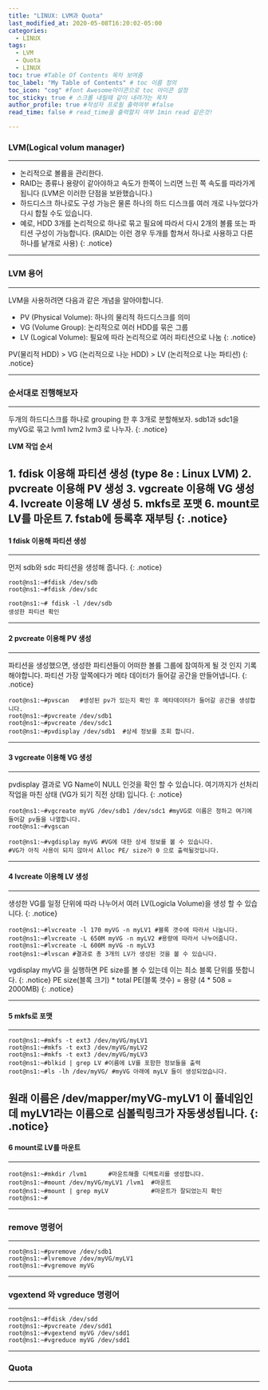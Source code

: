 ```yaml
---
title: "LINUX: LVM과 Quota"
last_modified_at: 2020-05-08T16:20:02-05:00
categories:
  - LINUX
tags:
  - LVM
  - Quota
  - LINUX
toc: true #Table Of Contents 목차 보여줌
toc_label: "My Table of Contents" # toc 이름 정의
toc_icon: "cog" #font Awesome아이콘으로 toc 아이콘 설정
toc_sticky: true # 스크롤 내릴때 같이 내려가는 목차
author_profile: true #작성자 프로필 출력여부 #false
read_time: false # read_time을 출력할지 여부 1min read 같은것!

---
```

### LVM(Logical volum manager)
---
* 논리적으로 볼륨을 관리한다.
* RAID는 종류나 용량이 같아야하고 속도가 한쪽이 느리면 느린 쪽 속도를 따라가게 됩니다 (LVM은 이러한 단점을 보완했습니다.)
* 하드디스크 하나로도 구성 가능은 물론 하나의 하드 디스크를 여러 개로 나누었다가 다시 합칠 수도 있습니다.
* 예로, HDD 3개를 논리적으로 하나로 묶고 필요에 따라서 다시 2개의 볼륨 또는 파티션 구성이 가능합니다. (RAID는 이런 경우 두개를 합쳐서 하나로 사용하고 다른 하나를 낱개로 사용)
{: .notice}
---
### LVM 용어
---
LVM을 사용하려면 다음과 같은 개념을 알아야합니다.

* PV (Physical Volume): 하나의 물리적 하드디스크를 의미
* VG (Volume Group): 논리적으로 여러 HDD를 묶은 그룹
* LV (Logical Volume): 필요에 따라 논리적으로 여러 파티션으로 나눔
{: .notice}

PV(물리적 HDD) > VG (논리적으로 나눈 HDD) > LV (논리적으로 나눈 파티션)
{: .notice}

---
### 순서대로 진행해보자
---
두개의 하드디스크를 하나로 grouping 한 후 3개로 분할해보자. sdb1과 sdc1을 myVG로 묶고 lvm1 lvm2 lvm3 로 나누자.
{: .notice}

**LVM 작업 순서**

**1.	fdisk** 이용해 파티션 생성 (type 8e : Linux LVM)
**2.	pvcreate** 이용해 PV 생성
**3.	vgcreate** 이용해 VG 생성
**4.	lvcreate** 이용해 LV 생성
**5.	mkfs**로 포맷
**6.	mount**로 LV를 마운트
**7.	fstab**에 등록후 재부팅
{: .notice}
---
#### 1 fdisk 이용해 파티션 생성
---
먼저 sdb와 sdc 파티션을 생성해 줍니다.
{: .notice}
```console
root@ns1:~#fdisk /dev/sdb
root@ns1:~#fdisk /dev/sdc

root@ns1:~# fdisk -l /dev/sdb
생성한 파티션 확인
```
---
#### 2 pvcreate 이용해 PV 생성
---
파티션을 생성했으면, 생성한 파티션들이 어떠한 볼륨 그룹에 참여하게 될 것 인지 기록해야합니다.
파티션 가장 앞쪽에다가 메타 데이터가 들어갈 공간을 만들어냅니다.
{: .notice}
```console
root@ns1:~#pvscan	#생성된 pv가 있는지 확인 후 메타데이터가 들어갈 공간을 생성합니다.
root@ns1:~#pvcreate /dev/sdb1
root@ns1:~#pvcreate /dev/sdc1
root@ns1:~#pvdisplay /dev/sdb1  #상세 정보를 조회 합니다.
```
---
#### 3 vgcreate 이용해 VG 생성
---
pvdisplay 결과로 VG Name이  NULL 인것을 확인 할 수 있습니다.
여기까지가 선처리 작업을 마친 상태 (VG가 되기 직전 상태) 입니다.
{: .notice}
```console
root@ns1:~#vgcreate myVG /dev/sdb1 /dev/sdc1 #myVG로 이름은 정하고 여기에 들어갈 pv들을 나열합니다.
root@ns1:~#vgscan

root@ns1:~#vgdisplay myVG #VG에 대한 상세 정보를 볼 수 있습니다.
#VG가 아직 사용이 되지 않아서 Alloc PE/ size가 0 으로 출력될것입니다.
```
---
#### 4 lvcreate 이용해 LV 생성
---
생성한 VG를 일정 단위에 따라 나누어서 여러 LV(Logicla Volume)을 생성 할 수 있습니다.
{: .notice}
```console
root@ns1:~#lvcreate -l 170 myVG -n myLV1 #블록 갯수에 따라서 나눕니다.
root@ns1:~#lvcreate -L 650M myVG -n myLV2 #용량에 따라서 나누어줍니다.
root@ns1:~#lvcreate -L 600M myVG -n myLV3
root@ns1:~#lvscan #결과로 총 3개의 LV가 생성된 것을 볼 수 있습니다.
```
vgdisplay myVG 을 실행하면 PE size를 볼 수 있는데 이는 최소 블록 단위를 뜻합니다.
{: .notice}
PE size(블록 크기) * total PE(블록 갯수) = 용량 (4 * 508 = 2000MB)
{: .notice}

---
#### 5 mkfs로 포맷
---
```console
root@ns1:~#mkfs -t ext3 /dev/myVG/myLV1
root@ns1:~#mkfs -t ext3 /dev/myVG/myLV2
root@ns1:~#mkfs -t ext3 /dev/myVG/myLV3
root@ns1:~#blkid | grep LV #이름에 LV를 포함한 정보들을 출력
root@ns1:~#ls -lh /dev/myVG/ #myVG 아래에 myLV 들이 생성되었습니다.
```
원래 이름은 **/dev/mapper/myVG-myLV1** 이 풀네임인데 myLV1라는 이름으로 심볼릭링크가 자동생성됩니다.
{: .notice}
---
#### 6 mount로 LV를 마운트
---
```console
root@ns1:~#mkdir /lvm1		#마운트해줄 디렉토리를 생성합니다.
root@ns1:~#mount /dev/myVG/myLV1 /lvm1  #마운트
root@ns1:~#mount | grep myLV			#마운트가 잘되었는지 확인
root@ns1:~#
```
---
### remove 명령어
---
```console
root@ns1:~#pvremove /dev/sdb1
root@ns1:~#lvremove /dev/myVG/myLV1
root@ns1:~#vgremove myVG
```
---
### vgextend 와 vgreduce 명령어
---
```console
root@ns1:~#fdisk /dev/sdd
root@ns1:~#pvcreate /dev/sdd1
root@ns1:~#vgextend myVG /dev/sdd1
root@ns1:~#vgreduce myVG /dev/sdd1
```
---
### Quota
---
